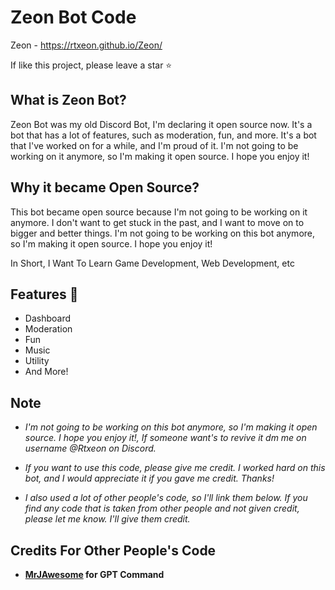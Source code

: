 # Zeon Bot Code

Zeon - https://rtxeon.github.io/Zeon/

If like this project, please leave a star ⭐

## What is Zeon Bot?

Zeon Bot was my old Discord Bot, I'm declaring it open source now. It's a bot that has a lot of features, such as moderation, fun, and more. It's a bot that I've worked on for a while, and I'm proud of it. I'm not going to be working on it anymore, so I'm making it open source. I hope you enjoy it!

## Why it became Open Source?

This bot became open source because I'm not going to be working on it anymore. I don't want to get stuck in the past, and I want to move on to bigger and better things. I'm not going to be working on this bot anymore, so I'm making it open source. I hope you enjoy it!

In Short, I Want To Learn Game Development, Web Development, etc

## Features 💫

- Dashboard
- Moderation
- Fun
- Music
- Utility
- And More!

## Note

- *I'm not going to be working on this bot anymore, so I'm making it open source. I hope you enjoy it!, If someone want's to revive it dm me on username @Rtxeon on Discord.*

- *If you want to use this code, please give me credit. I worked hard on this bot, and I would appreciate it if you gave me credit. Thanks!*

- *I also used a lot of other people's code, so I'll link them below. If you find any code that is taken from other people and not given credit, please let me know. I'll give them credit.*

## Credits For Other People's Code

- **[MrJAwesome](https://www.youtube.com/@MrJAwesomeYT) for  GPT Command**

